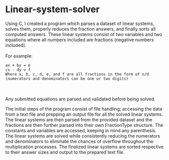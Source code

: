 # Linear-system-solver

Using C, I created a program which parses a dataset of linear systems, solves them, properly reduces the fraction answers, and finally sorts all computed answers. These linear systems consist of two variables and two equations where all numbers included are fractions (negative numbers included).
<br><br>
For example:
```
ax + by = e
cx - dy = f 
Where a, b, c, d, e, and f are all fractions in the form of n/d (numerators and denominators can be one or two digits)
```
<br><br>
Any submitted equations are parsed and validated before being solved.

The initial steps of the program consist of file handling; accessing the data from a text file and prepping an output file for all the solved linear systems. The linear systems are then parsed from the provided dataset and the fractions are then further parsed into their own FractionType structure. The constants and variables are accessed, keeping in mind any parenthesis. The linear systems are solved while consistently reducing the numerators and denominators to eliminate the chances of overflow throughout the multiplication processes. The finalized linear systems are sorted respective to their answer sizes and output to the prepared text file.
